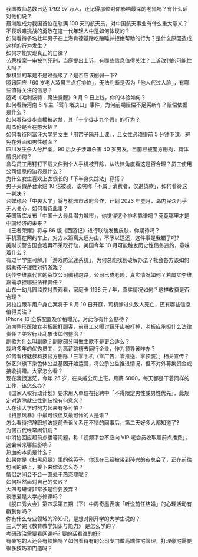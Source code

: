 我国教师总数已达 1792.97 万人，还记得那位对你影响最深的老师吗？有什么话对他们说？  
聂海胜成为我国首位在轨满 100 天的航天员，对中国航天事业有什么重大意义？  
不畏艰难挑战的勇敢在这一代年轻人中是如何体现的？  
如何看待多名壮年男子在上海肯德基蹭吃蹭睡并拒绝帮助的行为？是什么原因造成这样的行为发生？  
如何才能实现真正的自律？  
劳荣枝案一审被判死刑，当庭提出上诉，有哪些信息值得关注？上诉改判的可能性大吗？  
象棋里的车是不是过强级了？是否应该削弱一下?  
腾讯回应「60 岁老人凌晨三点打排位」，无法判断是否为「他人代过人脸」，有哪些值得关注的信息？  
游戏《哈利波特：魔法觉醒》9 月 9 日上线，你的体验如何？  
如何看待河南 5 车主「驾车堵决口」事件，为何前期赔偿不足买新车？赔偿依据是什么？  
如何看待徒步直播被封禁，其「十个徒步九个假」的行为？  
周杰伦是否在憋大招？  
如何看待阿富汗大学男女生「用帘子隔开上课」，且女性必须提前 5 分钟下课，避免在外面和男性碰面？  
四川发生杀人分尸案，90 后女子涉嫌杀害 40 岁男友，目前已被警方刑拘，具体情况如何？  
盒马员工用钉钉下载文件到个人手机被开除，从法律角度看这是否合理？员工使用公司信息的边界是什么？  
为什么女生喜欢上衣很长的「下半身失踪法」穿搭？  
男子买假茅台索赔 10 倍被驳，法院称「不属于消费者，仅退货款」，如何看待这一判决？  
台媒称台「中央大学」将与桃园市政府合作，计划 2023 年登月，岛内民众几乎无人关心，如何看待此事？  
英国智库发布「中国十大最具潜力城市」，你觉得这个排名靠谱吗？究竟哪里才是中国经济的未来？  
《王者荣耀》将与 86 版《西游记》进行联动发售皮肤，你期待吗？  
手机落在网约车上，对方以距离太远为由，不予以送还，这件事是我错了吗?  
美财长警告国会若再不采取行动，美国今年 10 月可能触发历史性债务违约，意味着什么？  
有过半学生可解开「游戏防沉迷系统」，为何总能找到破解办法？社会各方该如何帮助孩子理性对待游戏？  
网传李维嘉代言的茶饮公司骗钱跑路，公司已成老赖，真实情况如何？若属实李维嘉需承担哪些法律责任？  
山东一幼儿园监控付费观看，家庭卡 1198 元 / 年，真实情况如何？这样收费是否合理？  
货拉拉跟车用户身亡案将于 9 月 10 日开庭，司机涉过失致人死亡，还有哪些信息值得关注？  
iPhone 13 全系配置及价格曝光，对此你有什么期待？  
济南整形医院女老板殴打顾客，前员工又曝讨薪牙齿被打掉，老板应承担什么法律责任？美容行业乱象该如何整治？  
副歌为什么叫副歌？副歌部分叫做主歌不是更合适么？  
栽培多年的优秀员工，为高薪跳槽去同行企业，作为领导该咋办？  
如何看待魅族科技官方删除「三零手机（零广告、零推送、零预装）」相关宣传？  
张艺兴旗下染色体公益基因开始运营，将公示公益推进情况，但不对外募集资金或接收捐赠。大家怎么看？  
现在我很迷茫，今年 25 岁，在亲戚公司上班，月薪 5000，每天都是干着同样的工作，该怎么办?  
《国家人权行动计划》要求用人单位在招聘中「不得限定男性或男性优先」，此规定对消除就业性别歧视有何意义？  
人在读大学时努力起来有多可怕？  
《扫黑风暴》中最可恨但又最可怜的人是谁？  
怎么看待把辞职想法提前告诉关系还不错的同事后，第二天好多人都知道了?  
为何古代经常闹饥荒？  
中消协回应超前点播等问题，称「视频平台不应向 VIP 老会员收取超前点播费」，这会带来哪些影响？  
热血的本质是什么？  
如果你是《扫黑风暴》里的徐英子，你现在已经被带到孙兴的夜总会了，正在前往包间的路上，接下来你该怎么办？  
情侣之间会不会一直处于热恋期呢？  
如何坦然面对自己的失败？  
大四考研课非常多是否要放弃？  
谈恋爱是大学必修课吗？  
《脱口秀大会》第四季第五期（下）中周奇墨表演「听说前任结婚」的心理活动有戳到你吗？  
你有什么专业领域的冷知识，是想对刚开学的大学生说的？  
三天学完《教育教学知识与能力》 是怎么学的？  
考研政治需要看网课吗? 要的话看谁的好?  
有豪宅的人还会有烦恼吗？如何看待有的公司专门做高端住宅管理，打理豪宅需要很多技巧和门道吗？  
